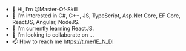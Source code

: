- 👋 Hi, I’m @Master-Of-Skill
- 👀 I’m interested in C#, C++, JS, TypeScript, Asp.Net Core, EF Core, ReactJS, Angular, NodeJS. 
- 🌱 I’m currently learning ReactJS.
- 💞️ I’m looking to collaborate on ...
- 📫 How to reach me https://t.me/IE_N_DI

<!---
Master-Of-Skill/Master-Of-Skill is a ✨ special ✨ repository because its `README.md` (this file) appears on your GitHub profile.
You can click the Preview link to take a look at your changes.
--->
